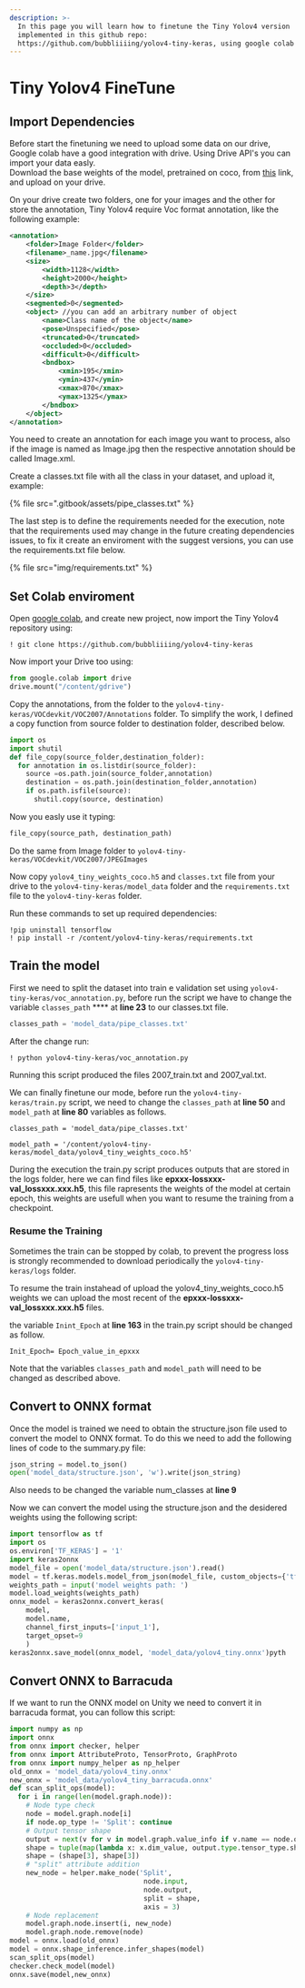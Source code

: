 ```yaml
---
description: >-
  In this page you will learn how to finetune the Tiny Yolov4 version
  implemented in this github repo:
  https://github.com/bubbliiiing/yolov4-tiny-keras, using google colab platform.
---
```


# Tiny Yolov4 FineTune

## Import Dependencies

Before start the finetuning we need to upload some data on our drive, Google colab have a good integration with drive. Using Drive API's you can import your data easly.\
Download the base weights of the model, pretrained on coco, from [this](https://github.com/bubbliiiing/yolov4-tiny-keras/releases/download/v1.1/yolov4\_tiny\_weights\_coco.h5) link, and upload on your drive.

On your drive create two folders, one for your images and the other for store the annotation, Tiny Yolov4 require Voc format annotation, like the following example:

```xml
<annotation>
    <folder>Image Folder</folder>
    <filename>_name.jpg</filename>
    <size>
        <width>1128</width>
        <height>2000</height>
        <depth>3</depth>
    </size>
    <segmented>0</segmented> 
    <object> //you can add an arbitrary number of object
        <name>Class name of the object</name>
        <pose>Unspecified</pose>
        <truncated>0</truncated>
        <occluded>0</occluded>
        <difficult>0</difficult>
        <bndbox>
            <xmin>195</xmin>
            <ymin>437</ymin>
            <xmax>870</xmax>
            <ymax>1325</ymax>
        </bndbox>
    </object>
</annotation>
```

You need to create an annotation for each image you want to process, also if the image is named as Image.jpg then the respective annotation should be called Image.xml.

Create a classes.txt file with all the class in your dataset, and upload it, example:

{% file src=".gitbook/assets/pipe_classes.txt" %}

The last step is to define the requirements needed for the execution, note that the requirements used may change in the future creating dependencies issues, to fix it create an enviroment with the suggest versions, you can use the requirements.txt file below.

{% file src="img/requirements.txt" %}

## Set Colab enviroment

Open [google colab](https://colab.research.google.com/), and create new project, now import the Tiny Yolov4 repository using:

```shell
! git clone https://github.com/bubbliiiing/yolov4-tiny-keras
```

Now import your Drive too using:

```python
from google.colab import drive
drive.mount("/content/gdrive")
```

Copy the annotations,  from the folder to the `yolov4-tiny-keras/VOCdevkit/VOC2007/Annotations` folder. To simplify the work, I defined a copy function from source folder to destination folder, described below.

```python
import os
import shutil
def file_copy(source_folder,destination_folder):
  for annotation in os.listdir(source_folder):
    source =os.path.join(source_folder,annotation)  
    destination = os.path.join(destination_folder,annotation) 
    if os.path.isfile(source):
      shutil.copy(source, destination)
```

Now you easly use it typing:&#x20;

```python
file_copy(source_path, destination_path)
```

Do the same from Image folder to `yolov4-tiny-keras/VOCdevkit/VOC2007/JPEGImages`

Now copy `yolov4_tiny_weights_coco.h5` and `classes.txt` file from your drive to the `yolov4-tiny-keras/model_data` folder and the `requirements.txt` file to the `yolov4-tiny-keras` folder.

Run these commands to set up required dependencies:

```shell
!pip uninstall tensorflow
! pip install -r /content/yolov4-tiny-keras/requirements.txt
```

## Train the model

First we need to split the dataset into train e validation set using `yolov4-tiny-keras/voc_annotation.py`, before run the script we have to change the variable `classes_path` **** at **line 23** to our classes.txt file.

```python
classes_path = 'model_data/pipe_classes.txt'
```

After the change run:

```shell
! python yolov4-tiny-keras/voc_annotation.py
```

Running this script produced the files 2007\_train.txt and 2007\_val.txt.

We can finally finetune our mode, before run the `yolov4-tiny-keras/train.py` script, we need to change the `classes_path` at **line 50** and `model_path` at **line 80** variables as follows.

```
classes_path = 'model_data/pipe_classes.txt'
```

```
model_path = '/content/yolov4-tiny-keras/model_data/yolov4_tiny_weights_coco.h5'
```

During the execution the train.py script produces outputs that are stored in the logs folder, here we can find files like **epxxx-lossxxx-val\_lossxxx.xxx.h5**, this file rapresents the weights of the model at certain epoch, this weights are usefull when you want to resume the training from a checkpoint.

### Resume the Training

Sometimes the train can be stopped by colab, to prevent the progress loss is strongly recommended to download periodically the `yolov4-tiny-keras/logs` folder.

To resume the train instahead of upload the yolov4\_tiny\_weights\_coco.h5 weights we can upload the most recent of the **epxxx-lossxxx-val\_lossxxx.xxx.h5** files.

the variable `Inint_Epoch` at **line 163** in the train.py script should be changed as follow.

```
Init_Epoch= Epoch_value_in_epxxx
```

Note that the variables `classes_path` and `model_path` will need to be changed as described above.

## Convert to ONNX format

Once the model is trained we need to obtain the structure.json file used to convert the model to ONNX format. To do this we need to add the following lines of code to the summary.py file:

```python
json_string = model.to_json()
open('model_data/structure.json', 'w').write(json_string)
```

Also needs to be changed the variable num\_classes at **line 9**&#x20;

Now we can convert the model using the structure.json and the desidered weights using the following script:

```python
import tensorflow as tf
import os
os.environ['TF_KERAS'] = '1'
import keras2onnx
model_file = open('model_data/structure.json').read()
model = tf.keras.models.model_from_json(model_file, custom_objects={'tf': tf})
weights_path = input('model weights path: ')
model.load_weights(weights_path)
onnx_model = keras2onnx.convert_keras(
    model, 
    model.name, 
    channel_first_inputs=['input_1'], 
    target_opset=9
    )
keras2onnx.save_model(onnx_model, 'model_data/yolov4_tiny.onnx')pyth
```

## Convert ONNX to Barracuda

&#x20;If we want to run the ONNX model on Unity we need to convert it in barracuda format, you can follow this script:

```python
import numpy as np
import onnx
from onnx import checker, helper
from onnx import AttributeProto, TensorProto, GraphProto
from onnx import numpy_helper as np_helper
old_onnx = 'model_data/yolov4_tiny.onnx'
new_onnx = 'model_data/yolov4_tiny_barracuda.onnx'
def scan_split_ops(model):
  for i in range(len(model.graph.node)):
    # Node type check
    node = model.graph.node[i]
    if node.op_type != 'Split': continue
    # Output tensor shape
    output = next(v for v in model.graph.value_info if v.name == node.output[0])
    shape = tuple(map(lambda x: x.dim_value, output.type.tensor_type.shape.dim))
    shape = (shape[3], shape[3])
    # "split" attribute addition
    new_node = helper.make_node('Split',
                                 node.input,
                                 node.output, 
                                 split = shape, 
                                 axis = 3)
    # Node replacement
    model.graph.node.insert(i, new_node)
    model.graph.node.remove(node)
model = onnx.load(old_onnx)
model = onnx.shape_inference.infer_shapes(model)
scan_split_ops(model)
checker.check_model(model)
onnx.save(model,new_onnx)
```
